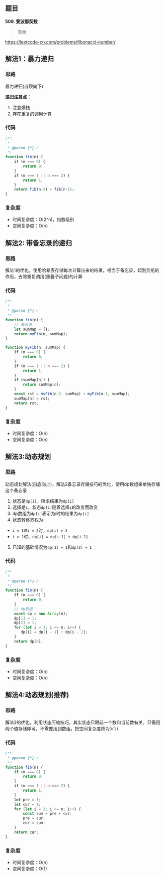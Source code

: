 ## 题目
**509. 斐波那契数**
>简单

https://leetcode-cn.com/problems/fibonacci-number/

## 解法1：暴力递归

### 思路
暴力递归(自顶向下)

**递归注意点：**
1. 注意爆栈
2. 存在重复的调用计算

### 代码
```javascript
/**
 * 
 * @param {*} n 
 */
function fib(n) {
    if (n === 0) {
        return 0;
    }
    if (n === 1 || n === 2) {
        return 1;
    }
    return fib(n-2) + fib(n-1);
}
```
### 复杂度
* 时间复杂度：O(2^n)，指数级别
* 空间复杂度：O(n)

## 解法2: 带备忘录的递归
### 思路
解法1的优化，使用哈希表存储每次计算出来的结果，相当于备忘录，起到剪纸的作用，去除重复调用(重叠子问题)的计算

### 代码
```javascript
/**
 * 
 * @param {*} n 
 */
function fib(n) {
    // 备忘录
    let sumMap = {};
    return myFib(n, sumMap); 
}

function myFib(n, sumMap) {
    if (n === 0) {
        return 0;
    }
    if (n === 1 || n === 2) {
        return 1;
    }
    if (sumMap[n]) {
        return sumMap[n];
    }
    const rst = myFib(n-2, sumMap) + myFib(n-1, sumMap);
    sumMap[n] = rst;
    return rst;
}
```
### 复杂度
* 时间复杂度：O(n)
* 空间复杂度：O(n)

## 解法3:动态规划
### 思路
动态规划解法(自底向上)，解法2备忘录存储技巧的优化，使用dp数组来单独存储这个备忘录

1. 状态是`dp[i]`，所求结果为`dp[i]`
2. 选择是`i`，状态`dp[i]`随着选择`i`的改变而改变
3. dp数组为`dp[i]`表示为i时的结果为`dp[i]`
4. 状态转移方程为
* `i = 1或i = 2`时，`dp[i] = 1`
* `i > 2`时，`dp[i] = dp[i-1] + dp[i-2]`
5. 已知的基础情况为`dp[1] = 1`和`dp[2] = 1`

### 代码
```javascript
/**
 * 
 * @param {*} n 
 */
function fib(n) {
    if (n === 0) {
        return 0;
    }
    // dp数组
    const dp = new Array(n);
    dp[1] = 1;
    dp[2] = 1;
    for (let i = 3; i <= n; i++) {
       dp[i] = dp[i - 1] + dp[i - 2];
    }
    return dp[n];
}

```
### 复杂度
* 时间复杂度：O(n)
* 空间复杂度：O(n)

## 解法4:动态规划(推荐)

### 思路
解法3的优化，利用状态压缩技巧，其实状态只跟前一个数和当前数有关，只需用两个值存储即可，不需要用到数组，把空间复杂度降为`O(1)`


### 代码
```javascript
/**
 * @param {*} n 
 */
function fib(n) {
    if (n === 0) {
        return 0;
    }
    if (n === 1 || n === 2) {
        return 1;
    }
    let pre = 1;
    let cur = 1;
    for (let i = 3; i <= n; i++) {
        const sum = pre + cur;
        pre = cur;
        cur = sum;
    }
    return cur;
}
```
### 复杂度
 * 时间复杂度：O(n)
 * 空间复杂度：O(1)